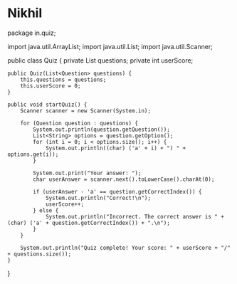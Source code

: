 # Nikhil
package in.quiz;

import java.util.ArrayList;
import java.util.List;
import java.util.Scanner;

public class Quiz {
    private List<Question> questions;
    private int userScore;

    public Quiz(List<Question> questions) {
        this.questions = questions;
        this.userScore = 0;
    }

    public void startQuiz() {
        Scanner scanner = new Scanner(System.in);

        for (Question question : questions) {
            System.out.println(question.getQuestion());
            List<String> options = question.getOption();
            for (int i = 0; i < options.size(); i++) {
                System.out.println((char) ('a' + i) + ") " + options.get(i));
            }

            System.out.print("Your answer: ");
            char userAnswer = scanner.next().toLowerCase().charAt(0);

            if (userAnswer - 'a' == question.getCorrectIndex()) {
                System.out.println("Correct!\n");
                userScore++;
            } else {
                System.out.println("Incorrect. The correct answer is " + (char) ('a' + question.getCorrectIndex()) + ".\n");
            }
        }

        System.out.println("Quiz complete! Your score: " + userScore + "/" + questions.size());
    }
}
